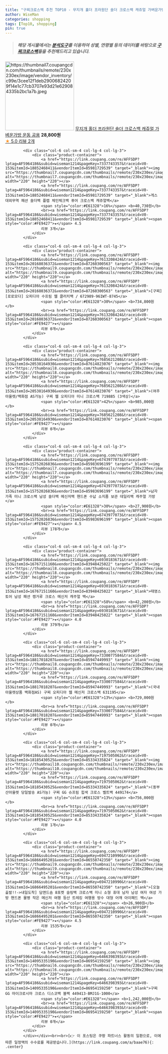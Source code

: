 ```yaml
---
title: "구찌크로스백 추천 TOP10 - 무지개 홀더 프라원단 숄더 크로스백 캐쥬얼 가벼운가방 운동 공용"
author: WiseMan
categories: shopping
tags: [Top10, shopping]
pin: true
---
```


> ##### 해당 게시물에서는 [**분석도구**](https://itemscout.io/)를 이용하여 **성별**, **연령별** 등의 데이터를 바탕으로 [**구찌크로스백**](https://link.coupang.com/a/baae76)들을 추천해드리고 있습니다.
<div class="container"><div class="row">
            <div class="col-6 col-sm-4 col-lg-4 col-lg-3">
                <div class="product-container">
                    <a href="https://link.coupang.com/re/AFFSDP?lptag=AF5964186&subid=wiseman1214&pageKey=7645576193&traceid=V0-153&itemId=20328445989&vendorItemId=87413655121" target="_blank"><img src="https://thumbnail7.coupangcdn.com/thumbnails/remote/230x230ex/image/vendor_inventory/c99e/3cee12f1deb29006824209f14e1c77cb3707e93d21e629084335b2bc1a7b.jpeg" alt="https://thumbnail7.coupangcdn.com/thumbnails/remote/230x230ex/image/vendor_inventory/c99e/3cee12f1deb29006824209f14e1c77cb3707e93d21e629084335b2bc1a7b.jpeg" width="220" height="220"></a>
                    <a href="https://link.coupang.com/re/AFFSDP?lptag=AF5964186&subid=wiseman1214&pageKey=7645576193&traceid=V0-153&itemId=20328445989&vendorItemId=87413655121" target="_blank">무지개 홀더 프라원단 숄더 크로스백 캐쥬얼 가벼운가방 운동 공용</a>
                    <span style="color:#E61328"></span> <b>28,800원</b>
                    <br><a href="https://link.coupang.com/re/AFFSDP?lptag=AF5964186&subid=wiseman1214&pageKey=7645576193&traceid=V0-153&itemId=20328445989&vendorItemId=87413655121" target="_blank"><span style="color:#FE9427">★</span> 5.0
                    리뷰 2개</a>
                </div>
            </div>
            
            <div class="col-6 col-sm-4 col-lg-4 col-lg-3">
                <div class="product-container">
                    <a href="https://link.coupang.com/re/AFFSDP?lptag=AF5964186&subid=wiseman1214&pageKey=7337743357&traceid=V0-153&itemId=18852468411&vendorItemId=85981729539" target="_blank"><img src="https://thumbnail7.coupangcdn.com/thumbnails/remote/230x230ex/image/vendor_inventory/cb8e/e499d0b151fa07e1039c6d4b029d14e500a395919f466e785b7ae64738f6.png" alt="https://thumbnail7.coupangcdn.com/thumbnails/remote/230x230ex/image/vendor_inventory/cb8e/e499d0b151fa07e1039c6d4b029d14e500a395919f466e785b7ae64738f6.png" width="220" height="220"></a>
                    <a href="https://link.coupang.com/re/AFFSDP?lptag=AF5964186&subid=wiseman1214&pageKey=7337743357&traceid=V0-153&itemId=18852468411&vendorItemId=85981729539" target="_blank">게스 대외무역 패션 숄더백 플랩 체인체크백 퓨어 크로스백 캐쥬얼백</a>
                    <span style="color:#E61328">16%</span> <b>40,730원</b>
                    <br><a href="https://link.coupang.com/re/AFFSDP?lptag=AF5964186&subid=wiseman1214&pageKey=7337743357&traceid=V0-153&itemId=18852468411&vendorItemId=85981729539" target="_blank"><span style="color:#FE9427">★</span> 4.5
                    리뷰 3개</a>
                </div>
            </div>
            
            <div class="col-6 col-sm-4 col-lg-4 col-lg-3">
                <div class="product-container">
                    <a href="https://link.coupang.com/re/AFFSDP?lptag=AF5964186&subid=wiseman1214&pageKey=7613208424&traceid=V0-153&itemId=20168036372&vendorItemId=87260300563" target="_blank"><img src="https://thumbnail9.coupangcdn.com/thumbnails/remote/230x230ex/image/vendor_inventory/7deb/d9dade01c771192a0a908d7aa12dea0ec9bccf5029a199718083e01aea6e.jpg" alt="https://thumbnail9.coupangcdn.com/thumbnails/remote/230x230ex/image/vendor_inventory/7deb/d9dade01c771192a0a908d7aa12dea0ec9bccf5029a199718083e01aea6e.jpg" width="220" height="220"></a>
                    <a href="https://link.coupang.com/re/AFFSDP?lptag=AF5964186&subid=wiseman1214&pageKey=7613208424&traceid=V0-153&itemId=20168036372&vendorItemId=87260300563" target="_blank">[구찌] [로로모다] 오피디아 수프림 웹 클러치백 / 672989-96IWT-8745</a>
                    <span style="color:#E61328">30%</span> <b>734,800원</b>
                    <br><a href="https://link.coupang.com/re/AFFSDP?lptag=AF5964186&subid=wiseman1214&pageKey=7613208424&traceid=V0-153&itemId=20168036372&vendorItemId=87260300563" target="_blank"><span style="color:#FE9427">★</span> 
                    리뷰 0개</a>
                </div>
            </div>
            
            <div class="col-6 col-sm-4 col-lg-4 col-lg-3">
                <div class="product-container">
                    <a href="https://link.coupang.com/re/AFFSDP?lptag=AF5964186&subid=wiseman1214&pageKey=7685621208&traceid=V0-153&itemId=20538164930&vendorItemId=87614823076" target="_blank"><img src="https://thumbnail8.coupangcdn.com/thumbnails/remote/230x230ex/image/vendor_inventory/8269/01a1627f29967748e833cb4e6bad9e2528056f7adad3c271736deadb4bd7.jpg" alt="https://thumbnail8.coupangcdn.com/thumbnails/remote/230x230ex/image/vendor_inventory/8269/01a1627f29967748e833cb4e6bad9e2528056f7adad3c271736deadb4bd7.jpg" width="220" height="220"></a>
                    <a href="https://link.coupang.com/re/AFFSDP?lptag=AF5964186&subid=wiseman1214&pageKey=7685621208&traceid=V0-153&itemId=20538164930&vendorItemId=87614823076" target="_blank">(여주아울렛/백화점 AS가능) 구찌 웹 오피디아 미니 크로스백 719885 (3색상)</a>
                    <span style="color:#E61328">42%</span> <b>985,000원</b>
                    <br><a href="https://link.coupang.com/re/AFFSDP?lptag=AF5964186&subid=wiseman1214&pageKey=7685621208&traceid=V0-153&itemId=20538164930&vendorItemId=87614823076" target="_blank"><span style="color:#FE9427">★</span> 
                    리뷰 0개</a>
                </div>
            </div>
            
            <div class="col-6 col-sm-4 col-lg-4 col-lg-3">
                <div class="product-container">
                    <a href="https://link.coupang.com/re/AFFSDP?lptag=AF5964186&subid=wiseman1214&pageKey=6743977073&traceid=V0-153&itemId=15752026836&vendorItemId=85983696199" target="_blank"><img src="https://thumbnail7.coupangcdn.com/thumbnails/remote/230x230ex/image/vendor_inventory/033c/3facda9241af4ba3ec2cbb98ab4a63eab77fdf5f0a09b51842fa0e897e24.jpg" alt="https://thumbnail7.coupangcdn.com/thumbnails/remote/230x230ex/image/vendor_inventory/033c/3facda9241af4ba3ec2cbb98ab4a63eab77fdf5f0a09b51842fa0e897e24.jpg" width="220" height="220"></a>
                    <a href="https://link.coupang.com/re/AFFSDP?lptag=AF5964186&subid=wiseman1214&pageKey=6743977073&traceid=V0-153&itemId=15752026836&vendorItemId=85983696199" target="_blank">남자 가죽 미니 크로스백 남성 숄더백 메신저백 핸드폰 수납 소지품 보관 데일리백 캐주얼 가방</a>
                    <span style="color:#E61328">30%</span> <b>27,900원</b>
                    <br><a href="https://link.coupang.com/re/AFFSDP?lptag=AF5964186&subid=wiseman1214&pageKey=6743977073&traceid=V0-153&itemId=15752026836&vendorItemId=85983696199" target="_blank"><span style="color:#FE9427">★</span> 4.5
                    리뷰 178개</a>
                </div>
            </div>
            
            <div class="col-6 col-sm-4 col-lg-4 col-lg-3">
                <div class="product-container">
                    <a href="https://link.coupang.com/re/AFFSDP?lptag=AF5964186&subid=wiseman1214&pageKey=6930183671&traceid=V0-153&itemId=16767151160&vendorItemId=83948425022" target="_blank"><img src="https://thumbnail8.coupangcdn.com/thumbnails/remote/230x230ex/image/vendor_inventory/6cae/47fbb5139755f1782a80c8454d23b70910ed3c005fc28cd08c2015c56cf8.jpg" alt="https://thumbnail8.coupangcdn.com/thumbnails/remote/230x230ex/image/vendor_inventory/6cae/47fbb5139755f1782a80c8454d23b70910ed3c005fc28cd08c2015c56cf8.jpg" width="220" height="220"></a>
                    <a href="https://link.coupang.com/re/AFFSDP?lptag=AF5964186&subid=wiseman1214&pageKey=6930183671&traceid=V0-153&itemId=16767151160&vendorItemId=83948425022" target="_blank">태영스토어 남성 패션 캥거루 크로스 메신저 캐주얼 백</a>
                    <span style="color:#E61328">58%</span> <b>42,200원</b>
                    <br><a href="https://link.coupang.com/re/AFFSDP?lptag=AF5964186&subid=wiseman1214&pageKey=6930183671&traceid=V0-153&itemId=16767151160&vendorItemId=83948425022" target="_blank"><span style="color:#FE9427">★</span> 4.0
                    리뷰 379개</a>
                </div>
            </div>
            
            <div class="col-6 col-sm-4 col-lg-4 col-lg-3">
                <div class="product-container">
                    <a href="https://link.coupang.com/re/AFFSDP?lptag=AF5964186&subid=wiseman1214&pageKey=7330077584&traceid=V0-153&itemId=18817018207&vendorItemId=85947449993" target="_blank"><img src="https://thumbnail8.coupangcdn.com/thumbnails/remote/230x230ex/image/vendor_inventory/ca06/e6d16e3fbc3b8990ceedac9b4a1eb74e855b710f83288d3c6d0b57927c88.jpg" alt="https://thumbnail8.coupangcdn.com/thumbnails/remote/230x230ex/image/vendor_inventory/ca06/e6d16e3fbc3b8990ceedac9b4a1eb74e855b710f83288d3c6d0b57927c88.jpg" width="220" height="220"></a>
                    <a href="https://link.coupang.com/re/AFFSDP?lptag=AF5964186&subid=wiseman1214&pageKey=7330077584&traceid=V0-153&itemId=18817018207&vendorItemId=85947449993" target="_blank">(국내아울렛상품 백화점AS) 구찌 오피디아 웹 메신저 크로스백 631195</a>
                    <span style="color:#E61328">13%</span> <b>729,000원</b>
                    <br><a href="https://link.coupang.com/re/AFFSDP?lptag=AF5964186&subid=wiseman1214&pageKey=7330077584&traceid=V0-153&itemId=18817018207&vendorItemId=85947449993" target="_blank"><span style="color:#FE9427">★</span> 
                    리뷰 0개</a>
                </div>
            </div>
            
            <div class="col-6 col-sm-4 col-lg-4 col-lg-3">
                <div class="product-container">
                    <a href="https://link.coupang.com/re/AFFSDP?lptag=AF5964186&subid=wiseman1214&pageKey=7197505062&traceid=V0-153&itemId=18185430525&vendorItemId=85334335824" target="_blank"><img src="https://thumbnail10.coupangcdn.com/thumbnails/remote/230x230ex/image/vendor_inventory/f6f1/21761dc4de3c0007e394734c41f585655881c51ba794dbf5b0f294bf74d5.png" alt="https://thumbnail10.coupangcdn.com/thumbnails/remote/230x230ex/image/vendor_inventory/f6f1/21761dc4de3c0007e394734c41f585655881c51ba794dbf5b0f294bf74d5.png" width="220" height="220"></a>
                    <a href="https://link.coupang.com/re/AFFSDP?lptag=AF5964186&subid=wiseman1214&pageKey=7197505062&traceid=V0-153&itemId=18185430525&vendorItemId=85334335824" target="_blank">(동부산아울렛 당일발송 AS가능) 구찌 GG 슈프림 힙색 크로스 벨트백 449174</a>
                    <span style="color:#E61328">13%</span> <b>756,000원</b>
                    <br><a href="https://link.coupang.com/re/AFFSDP?lptag=AF5964186&subid=wiseman1214&pageKey=7197505062&traceid=V0-153&itemId=18185430525&vendorItemId=85334335824" target="_blank"><span style="color:#FE9427">★</span> 4.0
                    리뷰 1개</a>
                </div>
            </div>
            
            <div class="col-6 col-sm-4 col-lg-4 col-lg-3">
                <div class="product-container">
                    <a href="https://link.coupang.com/re/AFFSDP?lptag=AF5964186&subid=wiseman1214&pageKey=6947210990&traceid=V0-153&itemId=16866495201&vendorItemId=86550742350" target="_blank"><img src="https://thumbnail9.coupangcdn.com/thumbnails/remote/230x230ex/image/vendor_inventory/b5ed/cabbf1fc1f756e6d2887e751a28238c0d1583481a685ce5502e5ca3f1ea1.jpg" alt="https://thumbnail9.coupangcdn.com/thumbnails/remote/230x230ex/image/vendor_inventory/b5ed/cabbf1fc1f756e6d2887e751a28238c0d1583481a685ce5502e5ca3f1ea1.jpg" width="220" height="220"></a>
                    <a href="https://link.coupang.com/re/AFFSDP?lptag=AF5964186&subid=wiseman1214&pageKey=6947210990&traceid=V0-153&itemId=16866495201&vendorItemId=86550742350" target="_blank">[오늘출발!!->내일도착] 담앤드솜 8포켓 슬링백 크로스백 미니 소형 휴대 남자 남성 여자 여성 가방 핸드폰 물병 작은 메신저 여행 등산 트레킹 여행용 방수 대형 어깨 아이패드 백</a>
                    <span style="color:#E61328"></span> <b>26,900원</b>
                    <br><a href="https://link.coupang.com/re/AFFSDP?lptag=AF5964186&subid=wiseman1214&pageKey=6947210990&traceid=V0-153&itemId=16866495201&vendorItemId=86550742350" target="_blank"><span style="color:#FE9427">★</span> 4.5
                    리뷰 1535개</a>
                </div>
            </div>
            
            <div class="col-6 col-sm-4 col-lg-4 col-lg-3">
                <div class="product-container">
                    <a href="https://link.coupang.com/re/AFFSDP?lptag=AF5964186&subid=wiseman1214&pageKey=6466398393&traceid=V0-153&itemId=14095335190&vendorItemId=86954159250" target="_blank"><img src="https://thumbnail6.coupangcdn.com/thumbnails/remote/230x230ex/image/vendor_inventory/9b64/ddc0d2bcd3d177f0d81c34377a65761b20a6b225328569d8b4af47903241.jpg" alt="https://thumbnail6.coupangcdn.com/thumbnails/remote/230x230ex/image/vendor_inventory/9b64/ddc0d2bcd3d177f0d81c34377a65761b20a6b225328569d8b4af47903241.jpg" width="220" height="220"></a>
                    <a href="https://link.coupang.com/re/AFFSDP?lptag=AF5964186&subid=wiseman1214&pageKey=6466398393&traceid=V0-153&itemId=14095335190&vendorItemId=86954159250" target="_blank">구찌 GG 마이크로시마 크로스 디스코백 블랙 449413-BMJ1G-1000</a>
                    <span style="color:#E61328"></span> <b>1,242,000원</b>
                    <br><a href="https://link.coupang.com/re/AFFSDP?lptag=AF5964186&subid=wiseman1214&pageKey=6466398393&traceid=V0-153&itemId=14095335190&vendorItemId=86954159250" target="_blank"><span style="color:#FE9427">★</span> 
                    리뷰 0개</a>
                </div>
            </div>
            </div></div><br><br>[👉 이 포스팅은 쿠팡 파트너스 활동의 일환으로, 이에 따른 일정액의 수수료를 제공받습니다.](https://link.coupang.com/a/baae76){: .center}